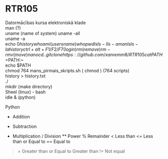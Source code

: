 # RTR105
Datormācības kursa elektroniskā klade  
      man (?)  
      uname  (name of system)
      uname -all  
      uname -a  
      echo $0  
      history  
     whoami (users name)   
     who  
     pwd  
     ls  
     ls -l  
     ls -a  
     man ls  
     ls -la  
     history  
   ctrl+alt+F1/F2/F7   (login)  
   rm (remove)   
   rm -r   
   mv (move)   
   nano  
   cd ..  
   git clone https://github.com/xanremm8/RTR105   
   cat   
   PATH=$PATH:~  
     echo $PATH  
     chmod 764 mans_pirmais_skripts.sh ( chmod )  (764 scripts)   
     history > history.txt     
./    
mkdir (make directory)  
Sheel (linux) - bash  
idle & (python)

Python 
+ Addition
- Subtraction
* Multiplication
/ Division
** Power
% Remainder
< Less than
<= Less than or Equal to
== Equal to
>= Greater than or Equal to
> Greater than
!= Not equal
